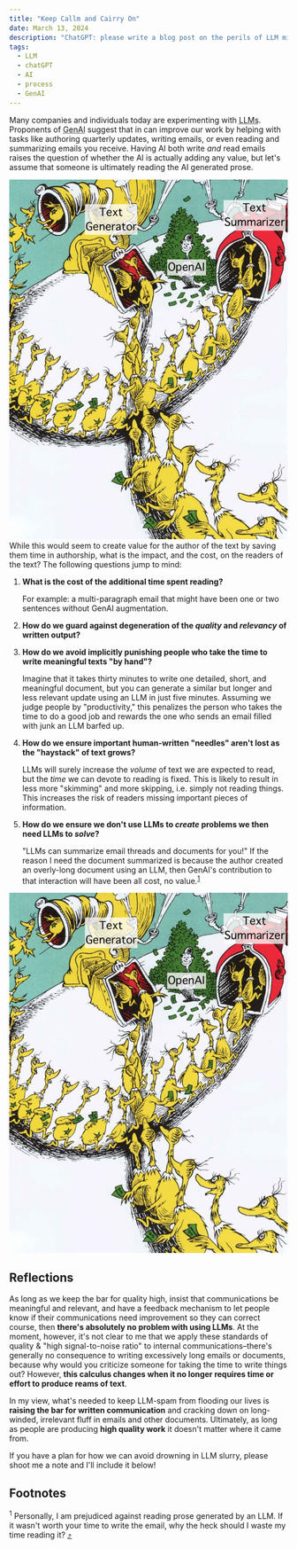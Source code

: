 ```yaml
---
title: "Keep Callm and Cairry On"
date: March 13, 2024
description: "ChatGPT: please write a blog post on the perils of LLM misuse from the perspective of a crotchety tech-skeptic. Incorporate the theme 'Invent the disease and you can sell the cure.' Add a  hopeful reflection at the end so it's not too negative-sounding."
tags:
  - LLM
  - chatGPT
  - AI
  - process
  - GenAI
---
```


Many companies and individuals today are experimenting with <abbr title="Large Language Models">LLMs</abbr>. Proponents of <abbr title="Generative Artificial Intelligence">GenAI</abbr> suggest that in can improve our work by helping with tasks like authoring quarterly updates, writing emails, or even reading and summarizing emails you receive. Having AI both write *and* read emails raises the question of whether the AI is actually adding any value, but let's assume that someone is ultimately reading the AI generated prose.

<img alt='A picture from Dr. Seuss&apos;s "sneeches on beaches" story. Rather than Sylvester McMonkey McBean charging sneeches to add stars then charging them again to remove those stars, it&apos;s OpenAI charging users to write long emails from a sentence, then charging users to summarize the long email down to a sentence.' class="floaty show-on-desktop-only" src="/img/gpt.jpeg" />
While this would seem to create value for the author of the text by saving them time in authorship, what is the impact, and the cost, on the readers of the text? The following questions jump to mind:

1.  **What is the cost of the additional time spent reading?**
    
    For example: a multi-paragraph email that might have been one or two sentences without GenAI augmentation.
2.  **How do we guard against degeneration of the *quality* and *relevancy* of written output?**
3.  **How do we avoid implicitly punishing people who take the time to write meaningful texts "by hand"?**
    
    Imagine that it takes thirty minutes to write one detailed, short, and meaningful document, but you can generate a similar but longer and less relevant update using an LLM in just five minutes. Assuming we judge people by "productivity," this penalizes the person who takes the time to do a good job and rewards the one who sends an email filled with junk an LLM barfed up.
4.  **How do we ensure important human-written "needles" aren't lost as the "haystack" of text grows?**
    
    LLMs will surely increase the *volume* of text we are expected to read, but the *time* we can devote to reading is fixed. This is likely to result in less more "skimming" and more skipping, i.e. simply not reading things. This increases the risk of readers missing important pieces of information.
5.  **How do we ensure we don't use LLMs to *create* problems we then need LLMs to *solve*?**
    
    "LLMs can summarize email threads and documents for you!" If the reason I need the document summarized is because the author created an overly-long document using an LLM, then GenAI's contribution to that interaction will have been all cost, no value.<sup id="footnote-one">[1](#footnotes)</sup>

<img alt='A picture from Dr. Seuss&apos;s "sneeches on beaches" story. Rather than Sylvester McMonkey McBean charging sneeches to add stars then charging them again to remove those stars, it&apos;s OpenAI charging users to write long emails from a sentence, then charging users to summarize the long email down to a sentence.' class="show-on-mobile-only" src="/img/gpt.jpeg" />

## Reflections

As long as we keep the bar for quality high, insist that communications be meaningful and relevant, and have a feedback mechanism to let people know if their communications need improvement so they can correct course, then **there's absolutely no problem with using LLMs**. At the moment, however, it's not clear to me that we apply these standards of quality &amp; "high signal-to-noise ratio" to internal communications–there's generally no consequence to writing excessively long emails or documents, because why would you criticize someone for taking the time to write things out? However, **this calculus changes when it no longer requires time or effort to produce reams of text**.

In my view, what's needed to keep LLM-spam from flooding our lives is **raising the bar for written communication** and cracking down on long-winded, irrelevant fluff in emails and other documents. Ultimately, as long as people are producing **high quality work** it doesn't matter where it came from.

If you have a plan for how we can avoid drowning in LLM slurry, please shoot me a note and I'll include it below!

## Footnotes

<sup>1</sup> Personally, I am prejudiced against reading prose generated by an LLM. If it wasn't worth your time to write the email, why the heck should I waste my time reading it? <a href="#footnote-one" title="back up">⤴</a>